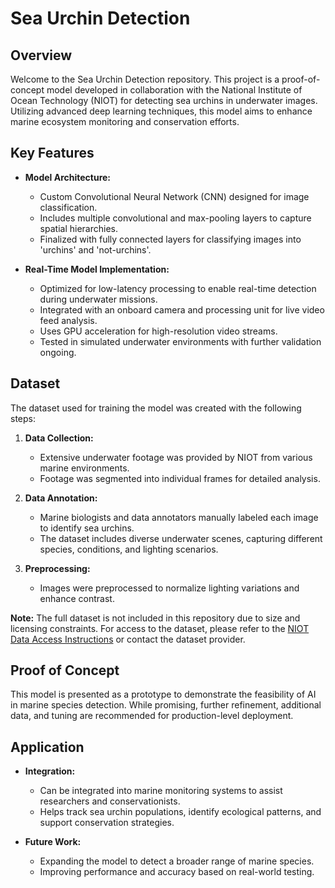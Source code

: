 # Sea Urchin Detection

## Overview
Welcome to the Sea Urchin Detection repository. This project is a proof-of-concept model developed in collaboration with the National Institute of Ocean Technology (NIOT) for detecting sea urchins in underwater images. Utilizing advanced deep learning techniques, this model aims to enhance marine ecosystem monitoring and conservation efforts.

## Key Features

- **Model Architecture:**
  - Custom Convolutional Neural Network (CNN) designed for image classification.
  - Includes multiple convolutional and max-pooling layers to capture spatial hierarchies.
  - Finalized with fully connected layers for classifying images into 'urchins' and 'not-urchins'.

- **Real-Time Model Implementation:**
  - Optimized for low-latency processing to enable real-time detection during underwater missions.
  - Integrated with an onboard camera and processing unit for live video feed analysis.
  - Uses GPU acceleration for high-resolution video streams.
  - Tested in simulated underwater environments with further validation ongoing.

## Dataset

The dataset used for training the model was created with the following steps:

1. **Data Collection:**
   - Extensive underwater footage was provided by NIOT from various marine environments.
   - Footage was segmented into individual frames for detailed analysis.

2. **Data Annotation:**
   - Marine biologists and data annotators manually labeled each image to identify sea urchins.
   - The dataset includes diverse underwater scenes, capturing different species, conditions, and lighting scenarios.

3. **Preprocessing:**
   - Images were preprocessed to normalize lighting variations and enhance contrast.

**Note:** The full dataset is not included in this repository due to size and licensing constraints. For access to the dataset, please refer to the [NIOT Data Access Instructions](#) or contact the dataset provider.

## Proof of Concept

This model is presented as a prototype to demonstrate the feasibility of AI in marine species detection. While promising, further refinement, additional data, and tuning are recommended for production-level deployment.

## Application

- **Integration:**
  - Can be integrated into marine monitoring systems to assist researchers and conservationists.
  - Helps track sea urchin populations, identify ecological patterns, and support conservation strategies.

- **Future Work:**
  - Expanding the model to detect a broader range of marine species.
  - Improving performance and accuracy based on real-world testing.


